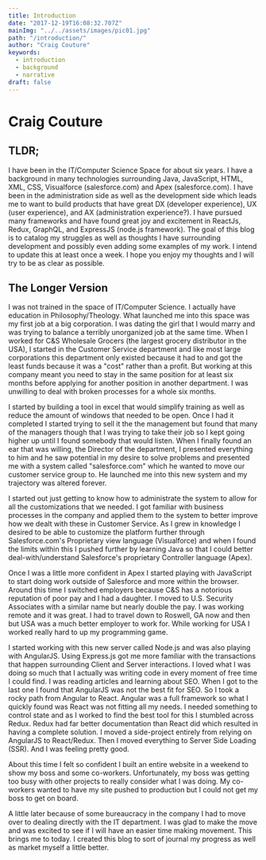 ```yaml
---
title: Introduction
date: "2017-12-19T16:08:32.707Z"
mainImg: "../../assets/images/pic01.jpg"
path: "/introduction/"
author: "Craig Couture"
keywords:
  - introduction
  - background
  - narrative
draft: false
---
```

# Craig Couture

## TLDR;

I have been in the IT/Computer Science Space for about six years.  I have a background in many technologies surrounding Java, JavaScript, HTML, XML, CSS, Visualforce (salesforce.com) and Apex (salesforce.com).  I have been in the administration side as well as the development side which leads me to want to build products that have great DX (developer experience), UX (user experience), and AX (administration experience?).  I have pursued many frameworks and have found great joy and excitement in ReactJs, Redux, GraphQL, and ExpressJS (node.js framework).  The goal of this blog is to catalog my struggles as well as thoughts I have surrounding development and possibly even adding some examples of my work.  I intend to update this at least once a week.  I hope you enjoy my thoughts and I will try to be as clear as possible.

## The Longer Version

I was not trained in the space of IT/Computer Science.  I actually have education in Philosophy/Theology.  What launched me into this space was my first job at a big corporation.  I was dating the girl that I would marry and was trying to balance a terribly unorganized job at the same time.  When I worked for C&S Wholesale Grocers (the largest grocery distributor in the USA), I started in the Customer Service department and like most large corporations this department only existed because it had to and got the least funds because it was a "cost" rather than a profit.  But working at this company meant you need to stay in the same position for at least six months before applying for another position in another department.  I was unwilling to deal with broken processes for a whole six months.

I started by building a tool in excel that would simplify training as well as reduce the amount of windows that needed to be open.  Once I had it completed I started trying to sell it the the management but found that many of the managers though that I was trying to take their job so I kept going higher up until I found somebody that would listen.  When I finally found an ear that was willing, the Director of the department, I presented everything to him and he saw potential in my desire to solve problems and presented me with a system called "salesforce.com" which he wanted to move our customer service group to.  He launched me into this new system and my trajectory was altered forever.

I started out just getting to know how to administrate the system to allow for all the customizations that we needed.  I got familiar with business processes in the company and applied them to the system to better improve how we dealt with these in Customer Service.  As I grew in knowledge I desired to be able to customize the platform further through Salesforce.com's Proprietary view language (Visualforce) and when I found the limits within this I pushed further by learning Java so that I could better deal-with/understand Salesforce's proprietary Controller language (Apex).

Once I was a little more confident in Apex I started playing with JavaScript to start doing work outside of Salesforce and more within the browser.  Around this time I switched employers because C&S has a notorious reputation of poor pay and I had a daughter.  I moved to U.S. Security Associates with a similar name but nearly double the pay.  I was working remote and it was great.  I had to travel down to Roswell, GA now and then but USA was a much better employer to work for.  While working for USA I worked really hard to up my programming game.

I started working with this new server called Node.js and was also playing with AngularJS.  Using Express.js got me more familiar with the transactions that happen surrounding Client and Server interactions.  I loved what I was doing so much that I actually was writing code in every moment of free time I could find.  I was reading articles and learning about SEO.  When I got to the last one I found that AngularJS was not the best fit for SEO.  So I took a rocky path from Angular to React.  Angular was a full framework so what I quickly found was React was not fitting all my needs.  I needed something to control state and as I worked to find the best tool for this I stumbled across Redux.  Redux had far better documentation than React did which resulted in having a complete solution.  I moved a side-project entirely from relying on AngularJS to React/Redux.  Then I moved everything to Server Side Loading (SSR).  And I was feeling pretty good.

About this time I felt so confident I built an entire website in a weekend to show my boss and some co-workers.  Unfortunately, my boss was getting too busy with other projects to really consider what I was doing.  My co-workers wanted to have my site pushed to production but I could not get my boss to get on board.

[//]: # (Add Consulting)

A little later because of some bureaucracy in the company I had to move over to dealing directly with the IT department.  I was glad to make the move and was excited to see if I will have an easier time making movement.  This brings me to today.  I created this blog to sort of journal my progress as well as market myself a little better.
